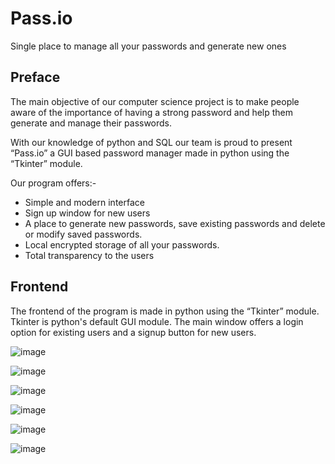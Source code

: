 # **Pass.io**

Single place to manage all your passwords and generate new ones


## Preface

The main objective of our computer science project is to make people aware of the importance of having a strong password and help them generate and manage their passwords.

With our knowledge of python and SQL our team is proud to present “Pass.io” a GUI based password manager made in python using the “Tkinter” module.

Our program offers:-
- Simple and modern interface
- Sign up window for new users
- A place to generate new passwords, save existing passwords and delete or modify saved passwords.
- Local encrypted storage of all your passwords.
- Total transparency to the users

## Frontend

The frontend of the program is made in python using the “Tkinter” module. Tkinter is python's default GUI module. The main window offers a login option for existing users and a signup button for new users.

![image](https://user-images.githubusercontent.com/88784050/185990962-bbf3a97f-e6f0-4e1f-8146-10d0403231ec.png)

![image](https://user-images.githubusercontent.com/88784050/185991147-ccb84a77-4b24-4dae-91e9-69f90edd3872.png)

![image](https://user-images.githubusercontent.com/88784050/185991217-5f48a5f0-2042-418f-b28d-a4e661206d6b.png)

![image](https://user-images.githubusercontent.com/88784050/185991246-3a610c29-843c-4240-966d-d8ea5e3613b0.png)

![image](https://user-images.githubusercontent.com/88784050/185991303-0ba12f6b-a76a-4bb4-9c9d-f482be31237e.png)

![image](https://user-images.githubusercontent.com/88784050/185991353-a376797b-d3a1-4779-b739-961b4d70c679.png)


